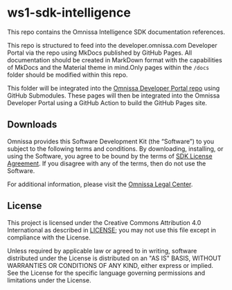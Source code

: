 # ws1-sdk-intelligence

This repo contains the Omnissa Intelligence SDK documentation references.

This repo is structured to feed into the developer.omnissa.com Developer Portal via the [](https://github.com/euc-dev/euc-dev.github.io) repo using MkDocs published by GitHub Pages. All documentation should be created in MarkDown format with the capabilities of MkDocs and the Material theme in mind.Only pages within the `/docs` folder should be modified within this repo.

This folder will be integrated into the [Omnissa Developer Portal repo](https://github.com/euc-dev/euc-dev.github.io) using GitHub Submodules. These pages will then be integrated into the Omnissa Developer Portal using a GitHub Action to build the GitHub Pages site.

## Downloads

Omnissa provides this Software Development Kit (the “Software”) to you subject to the following terms and conditions. By downloading, installing, or using the Software, you agree to be bound by the terms of [SDK License Agreement](https://static.omnissa.com/sites/default/files/omnissa-sdk-agreement.pdf). If you disagree with any of the terms, then do not use the Software.

For additional information, please visit the [Omnissa Legal Center](https://www.omnissa.com/legal-center/).

## License

This project is licensed under the Creative Commons Attribution 4.0 International as described in [LICENSE](https://github.com/euc-dev/.github/blob/main/LICENSE); you may not use this file except in compliance with the License.

Unless required by applicable law or agreed to in writing, software distributed under the License is distributed on an "AS IS" BASIS, WITHOUT WARRANTIES OR CONDITIONS OF ANY KIND, either express or implied. See the License for the specific language governing permissions and limitations under the License.

